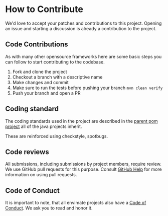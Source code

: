 # How to Contribute

We'd love to accept your patches and contributions to this project.
Opening an issue and starting a discussion is already a contribution to the project. 

## Code Contributions

As with many other opensource frameworks here are some basic steps you can follow to 
start contributing to the codebase.

1. Fork and clone the project 
2. Checkout a branch with a descriptive name
3. Make changes and commit
4. Make sure to run the tests before pushing your branch
`mvn clean verify`
5. Push your branch and open a PR 

## Coding standard

The coding standards used in the project are described in the [parent pom project](https://github.com/envimate/envimate-opensource-parent) all of the java projects inherit. 

These are reinforced using checkstyle, spotbugs.

## Code reviews

All submissions, including submissions by project members, require review. We
use GitHub pull requests for this purpose. Consult
[GitHub Help](https://help.github.com/articles/about-pull-requests/) for more
information on using pull requests.

## Code of Conduct

It is important to note, that all envimate projects also have a [Code of Conduct](./CODE_OF_CONDUCT.md). We ask you to read and honor it.
